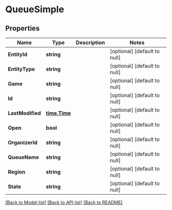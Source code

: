 # QueueSimple

## Properties
Name | Type | Description | Notes
------------ | ------------- | ------------- | -------------
**EntityId** | **string** |  | [optional] [default to null]
**EntityType** | **string** |  | [optional] [default to null]
**Game** | **string** |  | [optional] [default to null]
**Id** | **string** |  | [optional] [default to null]
**LastModified** | [**time.Time**](time.Time.md) |  | [optional] [default to null]
**Open** | **bool** |  | [optional] [default to null]
**OrganizerId** | **string** |  | [optional] [default to null]
**QueueName** | **string** |  | [optional] [default to null]
**Region** | **string** |  | [optional] [default to null]
**State** | **string** |  | [optional] [default to null]

[[Back to Model list]](../README.md#documentation-for-models) [[Back to API list]](../README.md#documentation-for-api-endpoints) [[Back to README]](../README.md)

